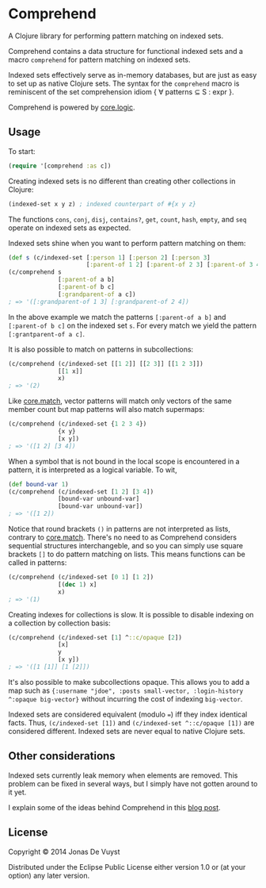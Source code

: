 # Comprehend

A Clojure library for performing pattern matching on indexed sets.

Comprehend contains a data structure for functional indexed sets and a macro `comprehend` for pattern matching on indexed sets.

Indexed sets effectively serve as in-memory databases, but are just as easy to set up as native Clojure sets. The syntax for the `comprehend` macro is reminiscent of the set comprehension idiom { ∀ patterns ⊆ S : expr }.

Comprehend is powered by [core.logic](https://github.com/clojure/core.logic).

## Usage

To start:

```clojure
(require '[comprehend :as c])
```

Creating indexed sets is no different than creating other collections in Clojure:

```clojure
(indexed-set x y z) ; indexed counterpart of #{x y z}
```

The functions `cons`, `conj`, `disj`, `contains?`, `get`, `count`, `hash`, `empty`, and `seq` operate on indexed sets as expected.

Indexed sets shine when you want to perform pattern matching on them:

```clojure
(def s (c/indexed-set [:person 1] [:person 2] [:person 3]
                      [:parent-of 1 2] [:parent-of 2 3] [:parent-of 3 4]))
(c/comprehend s
              [:parent-of a b]
              [:parent-of b c]
              [:grandparent-of a c])
; => '([:grandparent-of 1 3] [:grandparent-of 2 4])
```

In the above example we match the patterns `[:parent-of a b]` and `[:parent-of b c]` on the indexed set `s`. For every match we yield the pattern `[:grantparent-of a c]`.

It is also possible to match on patterns in subcollections:

```clojure
(c/comprehend (c/indexed-set [[1 2]] [[2 3]] [[1 2 3]])
              [[1 x]]
              x)
; => '(2)
```

Like [core.match](https://github.com/clojure/core.match), vector patterns will match only vectors of the same member count but map patterns will also match supermaps:

```clojure
(c/comprehend (c/indexed-set {1 2 3 4})
              {x y}
              [x y])
; => '([1 2] [3 4])
```

When a symbol that is not bound in the local scope is encountered in a pattern, it is interpreted as a logical variable. To wit,

```clojure
(def bound-var 1)
(c/comprehend (c/indexed-set [1 2] [3 4])
              [bound-var unbound-var]
              [bound-var unbound-var])
; => '([1 2])
```

Notice that round brackets `()` in patterns are not interpreted as lists, contrary to [core.match](https://github.com/clojure/core.match). There's no need to as Comprehend considers sequential structures interchangeble, and so you can simply use square brackets `[]` to do pattern matching on lists. This means functions can be called in patterns:

```clojure
(c/comprehend (c/indexed-set [0 1] [1 2])
              [(dec 1) x]
              x)
; => '(1)
```

Creating indexes for collections is slow. It is possible to disable indexing on a collection by collection basis:

```clojure
(c/comprehend (c/indexed-set [1] ^::c/opaque [2])
              [x]
              y
              [x y])
; => '([1 [1]] [1 [2]])
```

It's also possible to make subcollections opaque. This allows you to add a map such as `{:username "jdoe", :posts small-vector, :login-history ^:opaque big-vector}` without incurring the cost of indexing `big-vector`.

Indexed sets are considered equivalent (modulo `=`) iff they index identical facts. Thus, `(c/indexed-set [1])` and `(c/indexed-set ^::c/opaque [1])` are considered different. Indexed sets are never equal to native Clojure sets.

## Other considerations

Indexed sets currently leak memory when elements are removed. This problem can be fixed in several ways, but I simply have not gotten around to it yet.

I explain some of the ideas behind Comprehend in this [blog post](http://jdevuyst.blogspot.com/2014/05/comprehend-clojure-pattern-matching.html).

## License

Copyright © 2014 Jonas De Vuyst

Distributed under the Eclipse Public License either version 1.0 or (at
your option) any later version.
